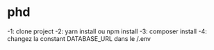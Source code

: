 # phd
-1: clone project
-2: yarn install ou npm install
-3: composer install
-4: changez la constant DATABASE_URL dans le /.env